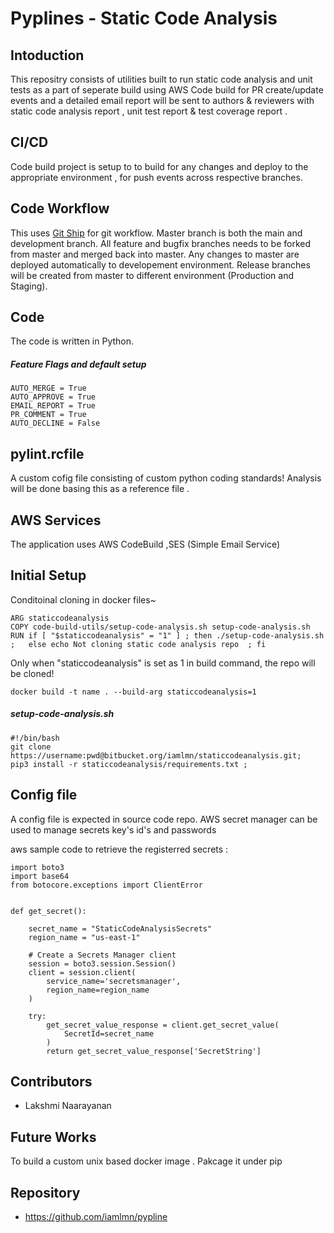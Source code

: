 # Pyplines - Static Code Analysis 


## Intoduction
This repositry consists of utilities built to run static code analysis and unit tests as a part of seperate build using AWS Code build for PR create/update events
and a detailed email report will be sent to authors & reviewers with static code analysis report , unit test report & test coverage report .

## CI/CD
Code build project is setup to to build for any changes and deploy to the appropriate environment , for push events across respective branches. 

## Code Workflow
This uses [Git Ship](https://markshust.com/2018/04/07/introducing-git-ship-simplified-git-flow-workflow/) for git workflow. 
Master branch is both the main and development branch. 
All feature and bugfix branches needs to be forked from master and merged back into master. 
Any changes to master are deployed automatically to developement environment.
Release branches will be created from master to different environment (Production and Staging).

## Code
The code is written in Python.

##### Feature Flags and default setup

```
AUTO_MERGE = True
AUTO_APPROVE = True
EMAIL_REPORT = True
PR_COMMENT = True
AUTO_DECLINE = False 
```

## pylint.rcfile
A custom cofig file consisting of custom python coding standards!
Analysis will be done basing this as a reference file .


## AWS Services
The application uses AWS CodeBuild ,SES (Simple Email Service)

## Initial Setup
Conditoinal cloning in docker files~

```
ARG staticcodeanalysis
COPY code-build-utils/setup-code-analysis.sh setup-code-analysis.sh
RUN if [ "$staticcodeanalysis" = "1" ] ; then ./setup-code-analysis.sh ;   else echo Not cloning static code analysis repo  ; fi
```
Only when "staticcodeanalysis" is set as 1 in build command, the repo will be cloned!
```
docker build -t name . --build-arg staticcodeanalysis=1
```
##### setup-code-analysis.sh
```
#!/bin/bash
git clone https://username:pwd@bitbucket.org/iamlmn/staticcodeanalysis.git;
pip3 install -r staticcodeanalysis/requirements.txt ;

```

## Config file 
 A config file is expected in source code repo.
 AWS secret manager can be used to manage secrets key's id's and passwords

aws sample code to retrieve the registerred secrets :

```
import boto3
import base64
from botocore.exceptions import ClientError


def get_secret():

    secret_name = "StaticCodeAnalysisSecrets"
    region_name = "us-east-1"

    # Create a Secrets Manager client
    session = boto3.session.Session()
    client = session.client(
        service_name='secretsmanager',
        region_name=region_name
    )

    try:
        get_secret_value_response = client.get_secret_value(
            SecretId=secret_name
        )
        return get_secret_value_response['SecretString']
 ```

## Contributors
 - Lakshmi Naarayanan

## Future Works

To build a custom unix based docker image .
Pakcage it under pip


## Repository
 - https://github.com/iamlmn/pypline
